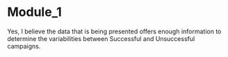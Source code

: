 # Module_1
Yes, I believe the data that is being presented offers enough information to determine the variabilities between Successful and Unsuccessful campaigns.
